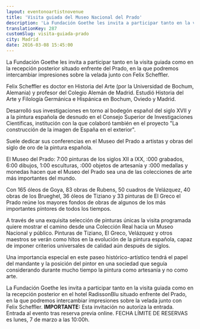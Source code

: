 ```yaml
---
layout: eventonoartistnovenue
title: 'Visita guiada del Museo Nacional del Prado'
description: 'La Fundación Goethe les invita a participar tanto en la visita guiada como en la recepción posterior situado enfrente del Prado, en la que podremos intercambiar impresiones sobre la velada junto con Felix Scheffler.'
translationKey: 287
customSlug: visita-guiada-prado
city: Madrid
date: 2016-03-08 15:45:00
---
```


La Fundación Goethe les invita a participar tanto en la visita guiada como en la recepción posterior situado enfrente del Prado, en la que podremos intercambiar impresiones sobre la velada junto con Felix Scheffler.

Felix Scheffler es doctor en Historia del Arte (por la Universidad de Bochum, Alemania) y profesor del Colegio Alemán de Madrid. Estudió Historia del Arte y Filología Germánica e Hispánica en Bochum, Oviedo y Madrid. 

Desarrolló sus investigaciones en torno al bodegón español del siglo XVII y a la pintura española de desnudo en el Consejo Superior de Investigaciones Científicas, institución con la que colaboró también en el proyecto "La construcción de la imagen de España en el exterior". 

Suele dedicar sus conferencias en el Museo del Prado a artistas y obras del siglo de oro de la pintura española.

El Museo del Prado: 7:00 pinturas de los siglos XII a IXX, :000 grabados, 6:00 dibujos, 1:00 esculturas, :000 objetos de artesanía y :000 medallas y monedas hacen que el Museo del Prado sea una de las colecciones de arte más importantes del mundo.

Con 165 óleos de Goya, 83 obras de Rubens, 50 cuadros de Velázquez, 40 obras de los Brueghel, 36 óleos de Tiziano y 33 pinturas de El Greco el Prado reúne los mayores fondos de obras de algunos de los más importantes pintores de todos los tiempos.

A través de una exquisita selección de pinturas únicas la visita programada quiere mostrar el camino desde una Colección Real hacia un Museo Nacional y público. Pinturas de Tiziano, El Greco, Velázquez y otros maestros se verán como hitos en la evolución de la pintura española, capaz de imponer criterios universales de calidad aún después de siglos.

Una importancia especial en este paseo histórico-artístico tendrá el papel del mandante y la posición del pintor en una sociedad que seguía considerando durante mucho tiempo la pintura como artesanía y no como arte.

La Fundación Goethe les invita a participar tanto en la visita guiada como en la recepción posterior en el hotel RadissonBlu situado enfrente del Prado, en la que podremos intercambiar impresiones sobre la velada junto con Felix Scheffler.   <strong>IMPORTANTE:</strong> Esta invitación no autoriza la entrada. Entrada al evento tras reserva previa online. FECHA LÍMITE DE RESERVAS es lunes, 7 de marzo a las 10:00h.
